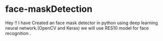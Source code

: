 # face-maskDetection
Hey !! I have Created an face mask detector in python using deep learning neural network.(OpenCV and Keras) we will use RES10 model for face recognition .
